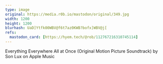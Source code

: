 ```yaml
---
type: image
original: https://media.r0b.io/mastodon/original/349.jpg
width: 1200
height: 1200
blurhash: UaD]Ytfk00WBV@f6t7az0KWB?bofx]WBV@j[
refs:
  mastodon_card: [https://hyem.tech/@rob/112767216310745114]
---
```


Everything Everywhere All at Once (Original Motion Picture Soundtrack) by Son Lux on Apple Music
